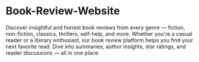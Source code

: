 # Book-Review-Website
Discover insightful and honest book reviews from every genre — fiction, non-fiction, classics, thrillers, self-help, and more. Whether you're a casual reader or a literary enthusiast, our book review platform helps you find your next favorite read. Dive into summaries, author insights, star ratings, and reader discussions — all in one place.
